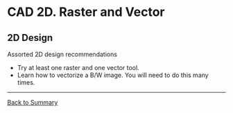 # CAD 2D. Raster and Vector

## 2D Design
Assorted 2D design recommendations

* Try at least one raster and one vector tool.
* Learn how to vectorize a B/W image. You will need to do this many times.
---
[Back to Summary](../summary.md)
